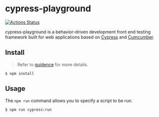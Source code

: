 # cypress-playground

[![Actions Status](https://github.com/HenrySHENhr/cypress-playground/workflows/CI/badge.svg)](https://github.com/HenrySHENhr/cypress-playground/actions)

cypress-playground is a behavior-driven development front end testing framework built for web applications based on [Cypress](https://cypress.io/) and [Cumcumber](https://cucumber.io/).

## Install
> Refer to [guidence](https://docs.cypress.io/guides/getting-started/installing-cypress.html) for more details.

```console
$ npm install
```

## Usage
The `npm run` command allows you to specify a script to be run.

```console
$ npm run cypress:run
```
